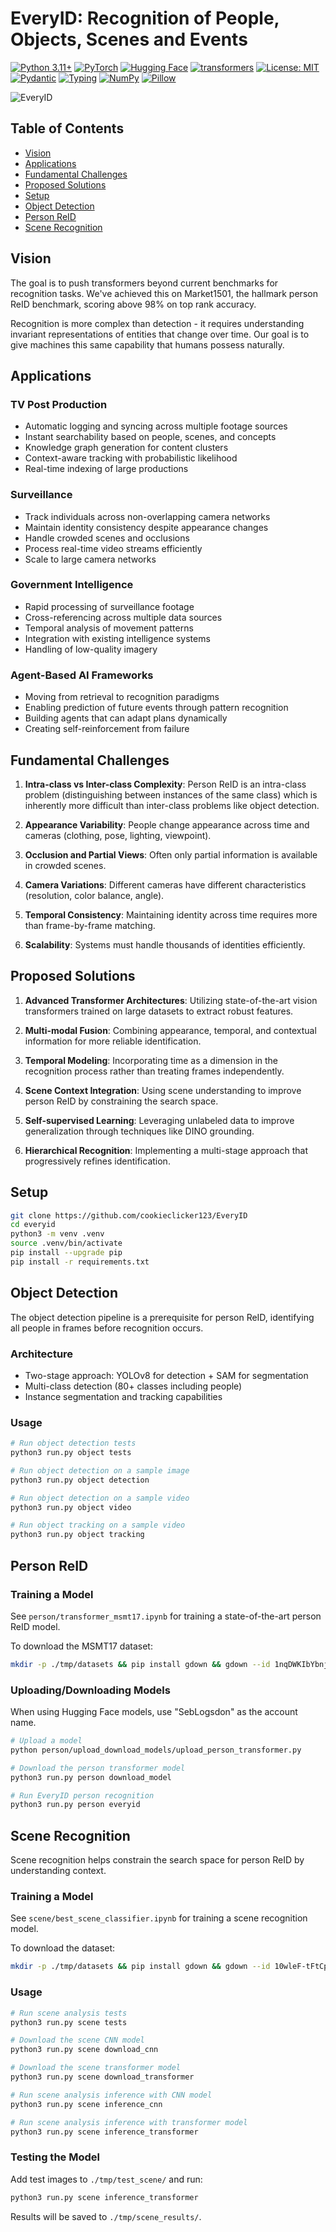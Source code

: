 # EveryID: Recognition of People, Objects, Scenes and Events

[![Python 3.11+](https://img.shields.io/badge/python-3.11+-blue.svg)](https://www.python.org/downloads/)
[![PyTorch](https://img.shields.io/badge/PyTorch-%23EE4C2C.svg?style=flat&logo=PyTorch&logoColor=white)](https://pytorch.org/)
[![Hugging Face](https://img.shields.io/badge/%F0%9F%A4%97%20Hugging%20Face-Spaces-blue)](https://huggingface.co/)
[![transformers](https://img.shields.io/badge/%F0%9F%A4%97-Transformers-pink)](https://github.com/huggingface/transformers)
[![License: MIT](https://img.shields.io/badge/License-MIT-yellow.svg)](https://opensource.org/licenses/MIT)
[![Pydantic](https://img.shields.io/badge/pydantic-v2.5-ff3399.svg)](https://docs.pydantic.dev/)
[![Typing](https://img.shields.io/badge/Typing-Supported-brightgreen.svg)](https://docs.python.org/3/library/typing.html)
[![NumPy](https://img.shields.io/badge/numpy-%23013243.svg?style=flat&logo=numpy&logoColor=white)](https://numpy.org)
[![Pillow](https://img.shields.io/badge/Pillow-8.0%2B-brightgreen.svg)](https://python-pillow.org/)


![EveryID](img/EveryID.jpg)

## Table of Contents
- [Vision](#vision)
- [Applications](#applications)
- [Fundamental Challenges](#fundamental-challenges)
- [Proposed Solutions](#proposed-solutions)
- [Setup](#setup)
- [Object Detection](#object-detection)
- [Person ReID](#person-reid)
- [Scene Recognition](#scene-recognition)

## Vision

The goal is to push transformers beyond current benchmarks for recognition tasks. We've achieved this on Market1501, the hallmark person ReID benchmark, scoring above 98% on top rank accuracy.

Recognition is more complex than detection - it requires understanding invariant representations of entities that change over time. Our goal is to give machines this same capability that humans possess naturally.

## Applications

### TV Post Production
- Automatic logging and syncing across multiple footage sources
- Instant searchability based on people, scenes, and concepts
- Knowledge graph generation for content clusters
- Context-aware tracking with probabilistic likelihood
- Real-time indexing of large productions

### Surveillance
- Track individuals across non-overlapping camera networks
- Maintain identity consistency despite appearance changes
- Handle crowded scenes and occlusions
- Process real-time video streams efficiently
- Scale to large camera networks

### Government Intelligence
- Rapid processing of surveillance footage
- Cross-referencing across multiple data sources
- Temporal analysis of movement patterns
- Integration with existing intelligence systems
- Handling of low-quality imagery

### Agent-Based AI Frameworks
- Moving from retrieval to recognition paradigms
- Enabling prediction of future events through pattern recognition
- Building agents that can adapt plans dynamically
- Creating self-reinforcement from failure

## Fundamental Challenges

1. **Intra-class vs Inter-class Complexity**: Person ReID is an intra-class problem (distinguishing between instances of the same class) which is inherently more difficult than inter-class problems like object detection.

2. **Appearance Variability**: People change appearance across time and cameras (clothing, pose, lighting, viewpoint).

3. **Occlusion and Partial Views**: Often only partial information is available in crowded scenes.

4. **Camera Variations**: Different cameras have different characteristics (resolution, color balance, angle).

5. **Temporal Consistency**: Maintaining identity across time requires more than frame-by-frame matching.

6. **Scalability**: Systems must handle thousands of identities efficiently.

## Proposed Solutions

1. **Advanced Transformer Architectures**: Utilizing state-of-the-art vision transformers trained on large datasets to extract robust features.

2. **Multi-modal Fusion**: Combining appearance, temporal, and contextual information for more reliable identification.

3. **Temporal Modeling**: Incorporating time as a dimension in the recognition process rather than treating frames independently.

4. **Scene Context Integration**: Using scene understanding to improve person ReID by constraining the search space.

5. **Self-supervised Learning**: Leveraging unlabeled data to improve generalization through techniques like DINO grounding.

6. **Hierarchical Recognition**: Implementing a multi-stage approach that progressively refines identification.

## Setup

```bash
git clone https://github.com/cookieclicker123/EveryID
cd everyid
python3 -m venv .venv
source .venv/bin/activate
pip install --upgrade pip
pip install -r requirements.txt
```

## Object Detection

The object detection pipeline is a prerequisite for person ReID, identifying all people in frames before recognition occurs.

### Architecture
- Two-stage approach: YOLOv8 for detection + SAM for segmentation
- Multi-class detection (80+ classes including people)
- Instance segmentation and tracking capabilities

### Usage
```bash
# Run object detection tests
python3 run.py object tests

# Run object detection on a sample image
python3 run.py object detection

# Run object detection on a sample video
python3 run.py object video

# Run object tracking on a sample video
python3 run.py object tracking
```

## Person ReID

### Training a Model

See `person/transformer_msmt17.ipynb` for training a state-of-the-art person ReID model.

To download the MSMT17 dataset:
```bash
mkdir -p ./tmp/datasets && pip install gdown && gdown --id 1nqDWKIbYbnj03HikgzywmkSk9MuCU11Y -O ./tmp/datasets/MSMT17_combined.zip && unzip ./tmp/datasets/MSMT17_combined.zip -d ./tmp/ && rm ./tmp/datasets/MSMT17_combined.zip
```

### Uploading/Downloading Models

When using Hugging Face models, use "SebLogsdon" as the account name.

```bash
# Upload a model
python person/upload_download_models/upload_person_transformer.py

# Download the person transformer model
python3 run.py person download_model

# Run EveryID person recognition
python3 run.py person everyid
```

## Scene Recognition

Scene recognition helps constrain the search space for person ReID by understanding context.

### Training a Model

See `scene/best_scene_classifier.ipynb` for training a scene recognition model.

To download the dataset:
```bash
mkdir -p ./tmp/datasets && pip install gdown && gdown --id 10wleF-tFtCpZIcvHelYbmVy8sozBHmOj -O ./tmp/datasets/places205_reduced_improved.zip && unzip ./tmp/datasets/places205_reduced_improved.zip -d ./tmp/ && rm ./tmp/datasets/places205_reduced_improved.zip
```

### Usage

```bash
# Run scene analysis tests
python3 run.py scene tests

# Download the scene CNN model
python3 run.py scene download_cnn

# Download the scene transformer model
python3 run.py scene download_transformer

# Run scene analysis inference with CNN model
python3 run.py scene inference_cnn

# Run scene analysis inference with transformer model
python3 run.py scene inference_transformer
```

### Testing the Model

Add test images to `./tmp/test_scene/` and run:
```bash
python3 run.py scene inference_transformer
```
Results will be saved to `./tmp/scene_results/`.